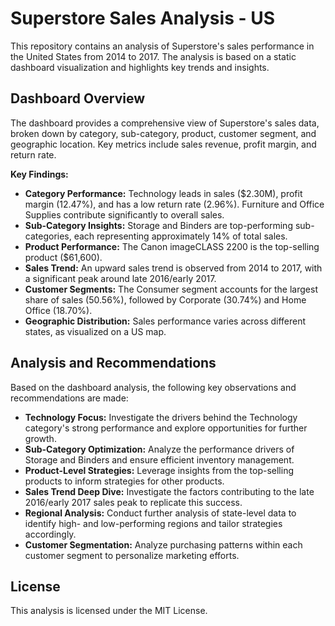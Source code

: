 # Superstore Sales Analysis - US

This repository contains an analysis of Superstore's sales performance in the United States from 2014 to 2017. The analysis is based on a static dashboard visualization and highlights key trends and insights.

## Dashboard Overview

The dashboard provides a comprehensive view of Superstore's sales data, broken down by category, sub-category, product, customer segment, and geographic location. Key metrics include sales revenue, profit margin, and return rate.

**Key Findings:**

* **Category Performance:** Technology leads in sales ($2.30M), profit margin (12.47%), and has a low return rate (2.96%). Furniture and Office Supplies contribute significantly to overall sales.
* **Sub-Category Insights:** Storage and Binders are top-performing sub-categories, each representing approximately 14% of total sales.
* **Product Performance:** The Canon imageCLASS 2200 is the top-selling product ($61,600).
* **Sales Trend:** An upward sales trend is observed from 2014 to 2017, with a significant peak around late 2016/early 2017.
* **Customer Segments:** The Consumer segment accounts for the largest share of sales (50.56%), followed by Corporate (30.74%) and Home Office (18.70%).
* **Geographic Distribution:** Sales performance varies across different states, as visualized on a US map.

## Analysis and Recommendations

Based on the dashboard analysis, the following key observations and recommendations are made:

* **Technology Focus:** Investigate the drivers behind the Technology category's strong performance and explore opportunities for further growth.
* **Sub-Category Optimization:** Analyze the performance drivers of Storage and Binders and ensure efficient inventory management.
* **Product-Level Strategies:** Leverage insights from the top-selling products to inform strategies for other products.
* **Sales Trend Deep Dive:** Investigate the factors contributing to the late 2016/early 2017 sales peak to replicate this success.
* **Regional Analysis:** Conduct further analysis of state-level data to identify high- and low-performing regions and tailor strategies accordingly.
* **Customer Segmentation:** Analyze purchasing patterns within each customer segment to personalize marketing efforts.

## License

This analysis is licensed under the MIT License. 







